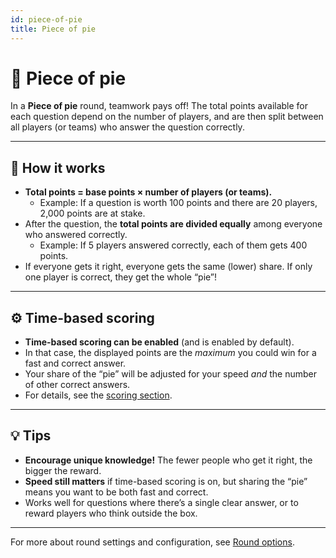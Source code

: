 ```yaml
---
id: piece-of-pie
title: Piece of pie
---
```


# 🥧 Piece of pie

In a **Piece of pie** round, teamwork pays off! The total points available for each question depend on the number of players, and are then split between all players (or teams) who answer the question correctly.

---

## 📝 How it works

- **Total points = base points × number of players (or teams).**
    - Example: If a question is worth 100 points and there are 20 players, 2,000 points are at stake.
- After the question, the **total points are divided equally** among everyone who answered correctly.
    - Example: If 5 players answered correctly, each of them gets 400 points.
- If everyone gets it right, everyone gets the same (lower) share. If only one player is correct, they get the whole “pie”!

---

## ⚙️ Time-based scoring

- **Time-based scoring can be enabled** (and is enabled by default).
- In that case, the displayed points are the *maximum* you could win for a fast and correct answer.
- Your share of the “pie” will be adjusted for your speed *and* the number of other correct answers.
- For details, see the [scoring section](../editor/008-round-options.md#scoring).

---

## 💡 Tips

- **Encourage unique knowledge!** The fewer people who get it right, the bigger the reward.
- **Speed still matters** if time-based scoring is on, but sharing the “pie” means you want to be both fast and correct.
- Works well for questions where there’s a single clear answer, or to reward players who think outside the box.

---

For more about round settings and configuration, see [Round options](../editor/008-round-options.md).

